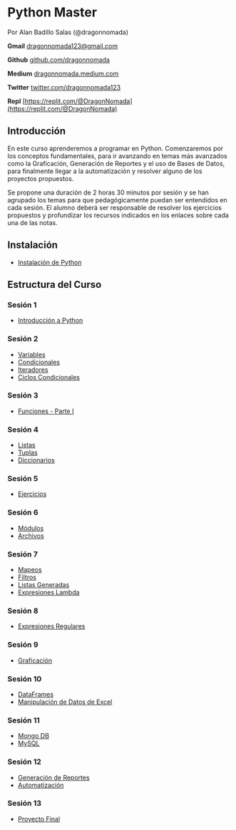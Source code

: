 # Python Master

Por Alan Badillo Salas (@dragonnomada)

**Gmail** [dragonnomada123@gmail.com](mailto://dragonnomada123@gmail.com)

**Github** [github.com/dragonnomada](https://github.com/dragonnomada)

**Medium** [dragonnomada.medium.com](https://dragonnomada.medium.com)

**Twitter** [twitter.com/dragonnomada123](https://twitter.com/dragonnomada123)

**Repl** [https://replit.com/@DragonNomada](https://replit.com/@DragonNomada)

## Introducción

En este curso aprenderemos a programar en Python. Comenzaremos por los conceptos fundamentales, para ir avanzando en temas más avanzados como la Graficación, Generación de Reportes y el uso de Bases de Datos, para finalmente llegar a la automatización y resolver alguno de los proyectos propuestos.

Se propone una duración de 2 horas 30 minutos por sesión y se han agrupado los temas para que pedagógicamente puedan ser entendidos en cada sesión. El alumno deberá ser responsable de resolver los ejercicios propuestos y profundizar los recursos indicados en los enlaces sobre cada una de las notas.

## Instalación

* [Instalación de Python](./notas/Instalaci%C3%B3n.md)

## Estructura del Curso

### Sesión 1

* [Introducción a Python](./Python_Pre_Material.pdf)

### Sesión 2

* [Variables](./notas/1.%20Variables.md)
* [Condicionales](./notas/2.%20Condicionales.md)
* [Iteradores](./notas/3.%20Iteradores.md)
* [Ciclos Condicionales](./notas/4.%20Ciclos%20Condicionales.md)

### Sesión 3

* [Funciones - Parte I](./notas/5.%20Funciones.md)

### Sesión 4

* [Listas](./notas/6.%20Listas.md)
* [Tuplas](./notas/7.%20Tuplas.md)
* [Diccionarios](./notas/8.%20Diccionarios.md)

### Sesión 5

* [Ejercicios](./notas/Ejercicios%20I.md)

### Sesión 6

* [Módulos](./notas/9.%20M%C3%B3dulos.md)
* [Archivos](./notas/10.%20Archivos.md)

### Sesión 7

* [Mapeos](./notas/11.%20Mapeos.md)
* [Filtros](./notas/12.%20Filtros.md)
* [Listas Generadas](./notas/13.%20Listas%20Generadas.md)
* [Expresiones Lambda](./notas/14.%20Expresiones%20Lambda.md)

### Sesión 8

* [Expresiones Regulares](./notas/15.%20Expresiones%20Regulares.md)

### Sesión 9

* [Graficación](./notas/16.%20Graficaci%C3%B3n.md)

### Sesión 10

* [DataFrames](./notas/17.%20DataFrames.md)
* [Manipulación de Datos de Excel](./notas/18.%20Manipulaci%C3%B3n%20de%20Datos%20de%20Excel.md)

### Sesión 11

* [Mongo DB](./notas/19.%20Mongo%20DB.md)
* [MySQL](./notas/20.%20MySQL.md)

### Sesión 12

* [Generación de Reportes](./notas/21.%20Generaci%C3%B3n%20de%20Reportes.md)
* [Automatización](./notas/22.%20Automatizaci%C3%B3n.md)

### Sesión 13

* [Proyecto Final](./proyectos)
